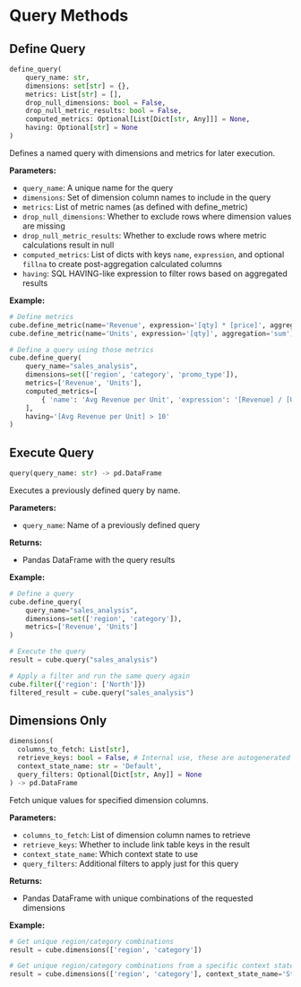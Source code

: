 # Query Methods

## Define Query

```python
define_query(
    query_name: str,
    dimensions: set[str] = {},
    metrics: List[str] = [],
    drop_null_dimensions: bool = False,
    drop_null_metric_results: bool = False,
    computed_metrics: Optional[List[Dict[str, Any]]] = None,
    having: Optional[str] = None
)
```

Defines a named query with dimensions and metrics for later execution.

**Parameters:**

- `query_name`: A unique name for the query
- `dimensions`: Set of dimension column names to include in the query
- `metrics`: List of metric names (as defined with define_metric)
- `drop_null_dimensions`: Whether to exclude rows where dimension values are missing
- `drop_null_metric_results`: Whether to exclude rows where metric calculations result in null
- `computed_metrics`: List of dicts with keys `name`, `expression`, and optional `fillna` to create post-aggregation calculated columns
- `having`: SQL HAVING-like expression to filter rows based on aggregated results

**Example:**

```python
# Define metrics
cube.define_metric(name='Revenue', expression='[qty] * [price]', aggregation='sum')
cube.define_metric(name='Units', expression='[qty]', aggregation='sum')

# Define a query using those metrics
cube.define_query(
    query_name="sales_analysis",
    dimensions=set(['region', 'category', 'promo_type']),
    metrics=['Revenue', 'Units'],
    computed_metrics=[
        { 'name': 'Avg Revenue per Unit', 'expression': '[Revenue] / [Units]', 'fillna': 0 }
    ],
    having='[Avg Revenue per Unit] > 10'
)
```

## Execute Query

```python
query(query_name: str) -> pd.DataFrame
```

Executes a previously defined query by name.

**Parameters:**

- `query_name`: Name of a previously defined query

**Returns:**

- Pandas DataFrame with the query results

**Example:**

```python
# Define a query
cube.define_query(
    query_name="sales_analysis",
    dimensions=set(['region', 'category']),
    metrics=['Revenue', 'Units']
)

# Execute the query
result = cube.query("sales_analysis")

# Apply a filter and run the same query again
cube.filter({'region': ['North']})
filtered_result = cube.query("sales_analysis")
```

## Dimensions Only

```python
dimensions(
  columns_to_fetch: List[str],
  retrieve_keys: bool = False, # Internal use, these are autogenerated autonumbered keys each of shared column names have.
  context_state_name: str = 'Default',
  query_filters: Optional[Dict[str, Any]] = None
) -> pd.DataFrame
```

Fetch unique values for specified dimension columns.

**Parameters:**

- `columns_to_fetch`: List of dimension column names to retrieve
- `retrieve_keys`: Whether to include link table keys in the result
- `context_state_name`: Which context state to use
- `query_filters`: Additional filters to apply just for this query

**Returns:**

- Pandas DataFrame with unique combinations of the requested dimensions

**Example:**

```python
# Get unique region/category combinations
result = cube.dimensions(['region', 'category'])

# Get unique region/category combinations from a specific context state
result = cube.dimensions(['region', 'category'], context_state_name='State1')
```
